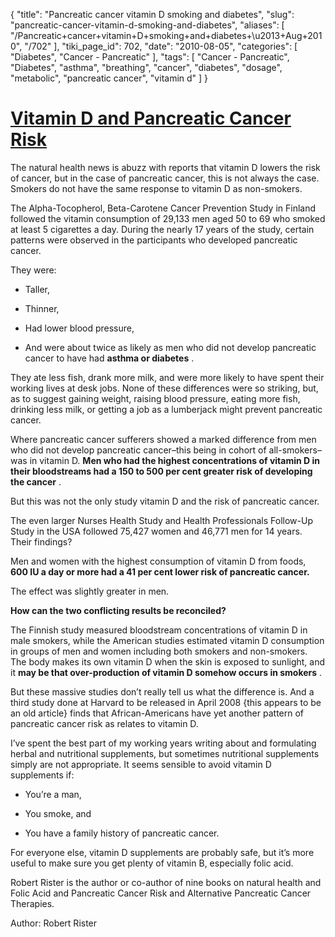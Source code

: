 {
    "title": "Pancreatic cancer vitamin D smoking and diabetes",
    "slug": "pancreatic-cancer-vitamin-d-smoking-and-diabetes",
    "aliases": [
        "/Pancreatic+cancer+vitamin+D+smoking+and+diabetes+\u2013+Aug+2010",
        "/702"
    ],
    "tiki_page_id": 702,
    "date": "2010-08-05",
    "categories": [
        "Diabetes",
        "Cancer - Pancreatic"
    ],
    "tags": [
        "Cancer - Pancreatic",
        "Diabetes",
        "asthma",
        "breathing",
        "cancer",
        "diabetes",
        "dosage",
        "metabolic",
        "pancreatic cancer",
        "vitamin d"
    ]
}


# [Vitamin D and Pancreatic Cancer Risk](http://freestuff1st.cz.cc/?p=1301)

The natural health news is abuzz with reports that vitamin D lowers the risk of cancer, but in the case of pancreatic cancer, this is not always the case. Smokers do not have the same response to vitamin D as non-smokers.

The Alpha-Tocopherol, Beta-Carotene Cancer Prevention Study in Finland followed the vitamin consumption of 29,133 men aged 50 to 69 who smoked at least 5 cigarettes a day. During the nearly 17 years of the study, certain patterns were observed in the participants who developed pancreatic cancer. 

They were:

* Taller,

* Thinner,

* Had lower blood pressure,

* And were about twice as likely as men who did not develop pancreatic cancer to have had  **asthma or diabetes** .

They ate less fish, drank more milk, and were more likely to have spent their working lives at desk jobs. None of these differences were so striking, but, as to suggest gaining weight, raising blood pressure, eating more fish, drinking less milk, or getting a job as a lumberjack might prevent pancreatic cancer.

Where pancreatic cancer sufferers showed a marked difference from men who did not develop pancreatic cancer–this being in cohort of all-smokers–was in vitamin D.  **Men who had the highest concentrations of vitamin D in their bloodstreams had a 150 to 500 per cent greater risk of developing the cancer** .

But this was not the only study vitamin D and the risk of pancreatic cancer.

The even larger Nurses Health Study and Health Professionals Follow-Up Study in the USA followed 75,427 women and 46,771 men for 14 years. Their findings?

Men and women with the highest consumption of vitamin D from foods,  **600 IU a day or more had a 41 per cent lower risk of pancreatic cancer.** 

The effect was slightly greater in men.

 **How can the two conflicting results be reconciled?** 

The Finnish study measured bloodstream concentrations of vitamin D in male smokers, while the American studies estimated vitamin D consumption in groups of men and women including both smokers and non-smokers. The body makes its own vitamin D when the skin is exposed to sunlight, and it  **may be that over-production of vitamin D somehow occurs in smokers** .

But these massive studies don’t really tell us what the difference is. And a third study done at Harvard to be released in April 2008 {this appears to be an old article} finds that African-Americans have yet another pattern of pancreatic cancer risk as relates to vitamin D.

I’ve spent the best part of my working years writing about and formulating herbal and nutritional supplements, but sometimes nutritional supplements simply are not appropriate. It seems sensible to avoid vitamin D supplements if:

* You’re a man,

* You smoke, and

* You have a family history of pancreatic cancer.

For everyone else, vitamin D supplements are probably safe, but it’s more useful to make sure you get plenty of vitamin B, especially folic acid.

Robert Rister is the author or co-author of nine books on natural health and Folic Acid and Pancreatic Cancer Risk and Alternative Pancreatic Cancer Therapies.

Author: Robert Rister